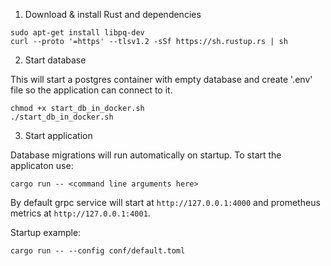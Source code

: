 1. Download & install Rust and dependencies

```
sudo apt-get install libpq-dev
curl --proto '=https' --tlsv1.2 -sSf https://sh.rustup.rs | sh
```

2. Start database

This will start a postgres container with empty database and create '.env' file so the application can connect to it.

```
chmod +x start_db_in_docker.sh
./start_db_in_docker.sh
```

3. Start application

Database migrations will run automatically on startup. To start the applicaton use:

```
cargo run -- <command line arguments here>
```

By default grpc service will start at `http://127.0.0.1:4000` and prometheus metrics at `http://127.0.0.1:4001`.

Startup example:

```
cargo run -- --config conf/default.toml
```